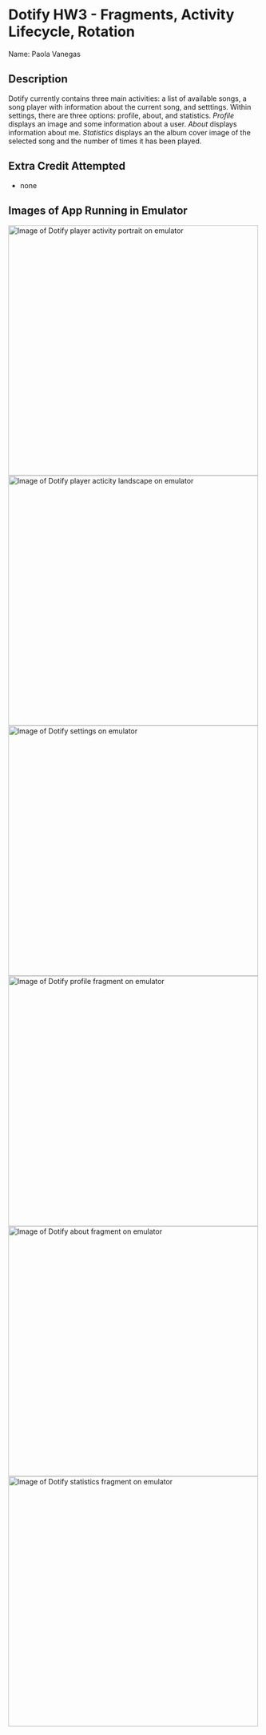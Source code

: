 # Dotify HW3 - Fragments, Activity Lifecycle, Rotation
Name: Paola Vanegas

## Description
Dotify currently contains three main activities: a list of available songs, a song player with information about the current song, and setttings. Within settings, there are three options: profile, about, and statistics. *Profile* displays an image and some information about a user. *About* displays information about me. *Statistics* displays an the album cover image of the selected song and the number of times it has been played.  

## Extra Credit Attempted
- none

## Images of App Running in Emulator
<image alt="Image of Dotify player activity portrait on emulator" src="./images/player_act_port" height="500" />
<image alt="Image of Dotify player acticity landscape on emulator" src="./images/player_act_land" height="500" />   
<image alt="Image of Dotify settings on emulator" src="./images/settings" height="500" />
<image alt="Image of Dotify profile fragment on emulator" src="./images/profile" height="500" />
<image alt="Image of Dotify about fragment on emulator" src="./images/about" height="500" />
<image alt="Image of Dotify statistics fragment on emulator" src="./images/statistics" height="500" />
